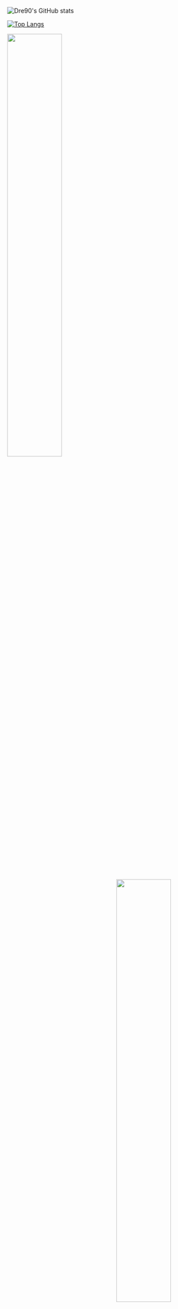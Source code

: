 ![Dre90's GitHub stats](https://github-readme-stats.vercel.app/api?username=dre90&count_private=true&show_icons=true&hide=stars,issues)

[![Top Langs](https://github-readme-stats.vercel.app/api/top-langs/?username=dre90)](https://github.com/dre90/github-readme-stats)

<img align="left" width="50%" src="https://github-readme-stats.vercel.app/api?username=dre90&count_private=true&show_icons=true&hide=stars,issues">

<img align='right' width='50%' src="https://github-readme-stats.vercel.app/api/top-langs/?username=dre90">
